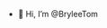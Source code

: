 - 👋 Hi, I’m @BryleeTom


<!---
BryleeTom/BryleeTom is a ✨ special ✨ repository because its `README.md` (this file) appears on your GitHub profile.
You can click the Preview link to take a look at your changes.
--->
